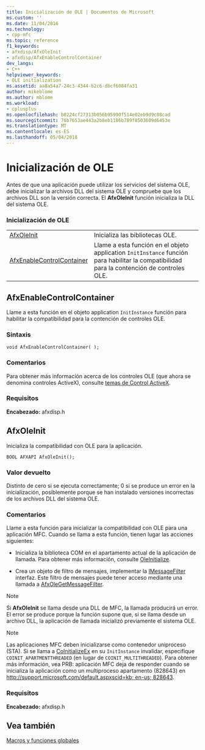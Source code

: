 ```yaml
---
title: Inicialización de OLE | Documentos de Microsoft
ms.custom: ''
ms.date: 11/04/2016
ms.technology:
- cpp-mfc
ms.topic: reference
f1_keywords:
- afxdisp/AfxOleInit
- afxdisp/AfxEnableControlContainer
dev_langs:
- C++
helpviewer_keywords:
- OLE initialization
ms.assetid: aa8a54a7-24c3-4344-b2c6-dbcf6084fa31
author: mikeblome
ms.author: mblome
ms.workload:
- cplusplus
ms.openlocfilehash: b8224cf27313b056b95990f514e02eb9d9c08cad
ms.sourcegitcommit: 76b7653ae443a2b8eb1186b789f8503609d6453e
ms.translationtype: MT
ms.contentlocale: es-ES
ms.lasthandoff: 05/04/2018
---
```

# <a name="ole-initialization"></a>Inicialización de OLE
Antes de que una aplicación puede utilizar los servicios del sistema OLE, debe inicializar la archivos DLL del sistema OLE y compruebe que los archivos DLL son la versión correcta. El **AfxOleInit** función inicializa la DLL del sistema OLE.  
  
### <a name="ole-initialization"></a>Inicialización de OLE  
  
|||  
|-|-|  
|[AfxOleInit](#afxoleinit)|Inicializa las bibliotecas OLE.| 
|[AfxEnableControlContainer](#afxenablecontrolcontainer)|Llame a esta función en el objeto application `InitInstance` función para habilitar la compatibilidad para la contención de controles OLE.| 


## <a name="afxenablecontrolcontainer"></a> AfxEnableControlContainer
Llame a esta función en el objeto application `InitInstance` función para habilitar la compatibilidad para la contención de controles OLE.  
   
### <a name="syntax"></a>Sintaxis    
```
void AfxEnableControlContainer( );  
```  
   
### <a name="remarks"></a>Comentarios  
 Para obtener más información acerca de los controles OLE (que ahora se denomina controles ActiveX), consulte [temas de Control ActiveX](../mfc-activex-controls.md).  
   
### <a name="requirements"></a>Requisitos  
 **Encabezado:** afxdisp.h  

  
##  <a name="afxoleinit"></a>  AfxOleInit  
 Inicializa la compatibilidad con OLE para la aplicación.  
  
``` 
BOOL AFXAPI AfxOleInit(); 
```  
  
### <a name="return-value"></a>Valor devuelto  
 Distinto de cero si se ejecuta correctamente; 0 si se produce un error en la inicialización, posiblemente porque se han instalado versiones incorrectas de los archivos DLL del sistema OLE.  
  
### <a name="remarks"></a>Comentarios  
 Llame a esta función para inicializar la compatibilidad con OLE para una aplicación MFC. Cuando se llama a esta función, tienen lugar las acciones siguientes:  
  
-   Inicializa la biblioteca COM en el apartamento actual de la aplicación de llamada. Para obtener más información, consulte [OleInitialize](http://msdn.microsoft.com/library/windows/desktop/ms690134).  
  
-   Crea un objeto de filtro de mensajes, implementar la [IMessageFilter](http://msdn.microsoft.com/library/windows/desktop/ms693740) interfaz. Este filtro de mensajes puede tener acceso mediante una llamada a [AfxOleGetMessageFilter](application-control.md#afxolegetmessagefilter).  
  
> [!NOTE]
>  Si **AfxOleInit** se llama desde una DLL de MFC, la llamada producirá un error. El error se produce porque la función supone que, si se llama desde un archivo DLL, la aplicación de llamada inicializó previamente el sistema OLE.  
  
> [!NOTE]
>  Las aplicaciones MFC deben inicializarse como contenedor uniproceso (STA). Si se llama a [CoInitializeEx](http://msdn.microsoft.com/library/windows/desktop/ms695279) en su `InitInstance` invalidar, especifique `COINIT_APARTMENTTHREADED` (en lugar de `COINIT_MULTITHREADED`). Para obtener más información, vea PRB: aplicación MFC deja de responder cuando se inicializa la aplicación como un multiproceso apartamento (828643) en [ http://support.microsoft.com/default.aspxscid=kb; en-us; 828643](http://support.microsoft.com/default.aspxscid=kb;en-us;828643).  

### <a name="requirements"></a>Requisitos  
 **Encabezado:** afxdisp.h

## <a name="see-also"></a>Vea también  
 [Macros y funciones globales](../../mfc/reference/mfc-macros-and-globals.md)
